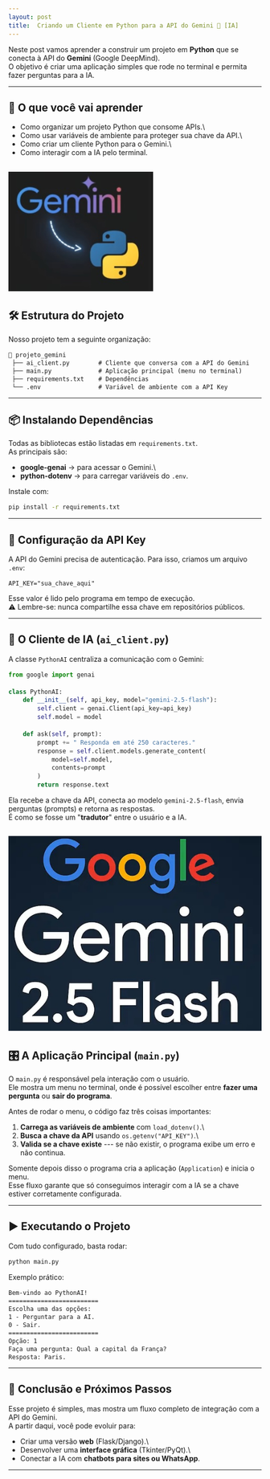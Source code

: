 ```yaml
---
layout: post
title:  Criando um Cliente em Python para a API do Gemini 🤖 [IA]
---
```


Neste post vamos aprender a construir um projeto em **Python** que se
conecta à API do **Gemini** (Google DeepMind).\
O objetivo é criar uma aplicação simples que rode no terminal e permita
fazer perguntas para a IA.

------------------------------------------------------------------------

## 🎯 O que você vai aprender

-   Como organizar um projeto Python que consome APIs.\
-   Como usar variáveis de ambiente para proteger sua chave da API.\
-   Como criar um cliente Python para o Gemini.\
-   Como interagir com a IA pelo terminal.

![Python + Gemini](/img/Gemini+Python.jpg)
------------------------------------------------------------------------

## 🛠️ Estrutura do Projeto

Nosso projeto tem a seguinte organização:

    📂 projeto_gemini
     ├── ai_client.py        # Cliente que conversa com a API do Gemini
     ├── main.py             # Aplicação principal (menu no terminal)
     ├── requirements.txt    # Dependências
     └── .env                # Variável de ambiente com a API Key

------------------------------------------------------------------------

## 📦 Instalando Dependências

Todas as bibliotecas estão listadas em `requirements.txt`.\
As principais são:

-   **google-genai** → para acessar o Gemini.\
-   **python-dotenv** → para carregar variáveis do `.env`.

Instale com:

``` bash
pip install -r requirements.txt
```

------------------------------------------------------------------------

## 🔑 Configuração da API Key

A API do Gemini precisa de autenticação. Para isso, criamos um arquivo
`.env`:

``` env
API_KEY="sua_chave_aqui"
```

Esse valor é lido pelo programa em tempo de execução.\
⚠️ Lembre-se: nunca compartilhe essa chave em repositórios públicos.

------------------------------------------------------------------------

## 🧩 O Cliente de IA (`ai_client.py`)

A classe `PythonAI` centraliza a comunicação com o Gemini:

``` python
from google import genai

class PythonAI:
    def __init__(self, api_key, model="gemini-2.5-flash"):
        self.client = genai.Client(api_key=api_key)
        self.model = model

    def ask(self, prompt):
        prompt += " Responda em até 250 caracteres."
        response = self.client.models.generate_content(
            model=self.model,
            contents=prompt
        )
        return response.text
```

Ela recebe a chave da API, conecta ao modelo `gemini-2.5-flash`, envia
perguntas (prompts) e retorna as respostas.\
É como se fosse um "**tradutor**" entre o usuário e a IA.

![Gemini 2.5 Flash](/img/google-gemini-flash.jpg)
------------------------------------------------------------------------

## 🎛️ A Aplicação Principal (`main.py`)

O `main.py` é responsável pela interação com o usuário.\
Ele mostra um menu no terminal, onde é possível escolher entre **fazer
uma pergunta** ou **sair do programa**.

Antes de rodar o menu, o código faz três coisas importantes:

1.  **Carrega as variáveis de ambiente** com `load_dotenv()`.\
2.  **Busca a chave da API** usando `os.getenv("API_KEY")`.\
3.  **Valida se a chave existe** --- se não existir, o programa exibe um
    erro e não continua.

Somente depois disso o programa cria a aplicação (`Application`) e
inicia o menu.\
Esse fluxo garante que só conseguimos interagir com a IA se a chave
estiver corretamente configurada.

------------------------------------------------------------------------

## ▶️ Executando o Projeto

Com tudo configurado, basta rodar:

``` bash
python main.py
```

Exemplo prático:

    Bem-vindo ao PythonAI!
    =========================
    Escolha uma das opções:
    1 - Perguntar para a AI.
    0 - Sair.
    =========================
    Opção: 1
    Faça uma pergunta: Qual a capital da França?
    Resposta: Paris.

------------------------------------------------------------------------

## 📌 Conclusão e Próximos Passos

Esse projeto é simples, mas mostra um fluxo completo de integração com a
API do Gemini.\
A partir daqui, você pode evoluir para:

-   Criar uma versão **web** (Flask/Django).\
-   Desenvolver uma **interface gráfica** (Tkinter/PyQt).\
-   Conectar a IA com **chatbots para sites ou WhatsApp**.

------------------------------------------------------------------------
